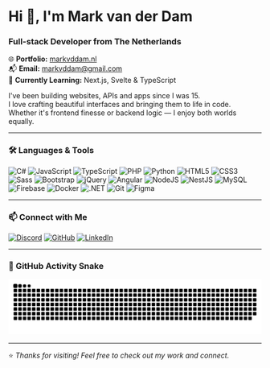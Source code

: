 <h1>Hi 👋, I'm Mark van der Dam</h1>
<h3>Full-stack Developer from The Netherlands</h3>

🌐 **Portfolio:** [markvddam.nl](http://markvddam.nl)  
📬 **Email:** [markvddam@gmail.com](mailto:markvddam@gmail.com)  
🧠 **Currently Learning:** Next.js, Svelte & TypeScript  

I've been building websites, APIs and apps since I was 15.  
I love crafting beautiful interfaces and bringing them to life in code.  
Whether it's frontend finesse or backend logic — I enjoy both worlds equally.

---

### 🛠️ Languages & Tools

<div align="left">
  <img src="https://raw.githubusercontent.com/danielcranney/readme-generator/main/public/icons/skills/csharp-colored.svg" alt="C#" width="36" height="36"/>
  <img src="https://raw.githubusercontent.com/danielcranney/readme-generator/main/public/icons/skills/javascript-colored.svg" alt="JavaScript" width="36" height="36"/>
  <img src="https://raw.githubusercontent.com/danielcranney/readme-generator/main/public/icons/skills/typescript-colored.svg" alt="TypeScript" width="36" height="36"/>
  <img src="https://raw.githubusercontent.com/danielcranney/readme-generator/main/public/icons/skills/php-colored.svg" alt="PHP" width="36" height="36"/>
  <img src="https://raw.githubusercontent.com/danielcranney/readme-generator/main/public/icons/skills/python-colored.svg" alt="Python" width="36" height="36"/>
  <img src="https://raw.githubusercontent.com/danielcranney/readme-generator/main/public/icons/skills/html5-colored.svg" alt="HTML5" width="36" height="36"/>
  <img src="https://raw.githubusercontent.com/danielcranney/readme-generator/main/public/icons/skills/css3-colored.svg" alt="CSS3" width="36" height="36"/>
  <img src="https://raw.githubusercontent.com/danielcranney/readme-generator/main/public/icons/skills/sass-colored.svg" alt="Sass" width="36" height="36"/>
  <img src="https://raw.githubusercontent.com/danielcranney/readme-generator/main/public/icons/skills/bootstrap-colored.svg" alt="Bootstrap" width="36" height="36"/>
  <img src="https://raw.githubusercontent.com/danielcranney/readme-generator/main/public/icons/skills/jquery-colored.svg" alt="jQuery" width="36" height="36"/>
  <img src="https://raw.githubusercontent.com/danielcranney/readme-generator/main/public/icons/skills/angularjs-colored.svg" alt="Angular" width="36" height="36"/>
  <img src="https://raw.githubusercontent.com/danielcranney/readme-generator/main/public/icons/skills/nodejs-colored.svg" alt="NodeJS" width="36" height="36"/>
  <img src="https://raw.githubusercontent.com/danielcranney/readme-generator/main/public/icons/skills/nestjs-colored.svg" alt="NestJS" width="36" height="36"/>
  <img src="https://raw.githubusercontent.com/danielcranney/readme-generator/main/public/icons/skills/mysql-colored.svg" alt="MySQL" width="36" height="36"/>
  <img src="https://raw.githubusercontent.com/danielcranney/readme-generator/main/public/icons/skills/firebase-colored.svg" alt="Firebase" width="36" height="36"/>
  <img src="https://raw.githubusercontent.com/danielcranney/readme-generator/main/public/icons/skills/docker-colored.svg" alt="Docker" width="36" height="36"/>
  <img src="https://raw.githubusercontent.com/danielcranney/readme-generator/main/public/icons/skills/dot-net-colored.svg" alt=".NET" width="36" height="36"/>
  <img src="https://raw.githubusercontent.com/danielcranney/readme-generator/main/public/icons/skills/git-colored.svg" alt="Git" width="36" height="36"/>
  <img src="https://raw.githubusercontent.com/danielcranney/readme-generator/main/public/icons/skills/figma-colored.svg" alt="Figma" width="36" height="36"/>
</div>

---

### 📫 Connect with Me

<a href="https://discord.com/users/markaycs" target="_blank"><img src="https://raw.githubusercontent.com/danielcranney/readme-generator/main/public/icons/socials/discord.svg" width="32" height="32" alt="Discord" /></a>
<a href="https://github.com/markvdd" target="_blank"><img src="https://raw.githubusercontent.com/danielcranney/readme-generator/main/public/icons/socials/github.svg" width="32" height="32" alt="GitHub" /></a>
<a href="https://linkedin.com/in/markvddam" target="_blank"><img src="https://raw.githubusercontent.com/danielcranney/readme-generator/main/public/icons/socials/linkedin.svg" width="32" height="32" alt="LinkedIn" /></a>

---

### 🐍 GitHub Activity Snake

![snake gif](https://github.com/MarkVDD/markvdd/blob/output/github-snake-dark.svg)

---

⭐️ *Thanks for visiting! Feel free to check out my work and connect.*

